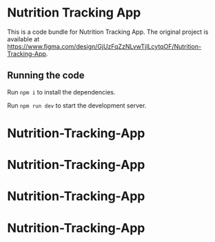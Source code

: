 
  # Nutrition Tracking App

  This is a code bundle for Nutrition Tracking App. The original project is available at https://www.figma.com/design/GjUzFqZzNLvwTjILcytqOF/Nutrition-Tracking-App.

  ## Running the code

  Run `npm i` to install the dependencies.

  Run `npm run dev` to start the development server.
  # Nutrition-Tracking-App
# Nutrition-Tracking-App
# Nutrition-Tracking-App
# Nutrition-Tracking-App
